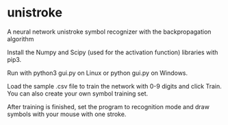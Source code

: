 # unistroke
A neural network unistroke symbol recognizer with the backpropagation algorithm

Install the Numpy and Scipy (used for the activation function) libraries with pip3. 

Run with python3 gui.py on Linux or python gui.py on Windows.

Load the sample .csv file to train the network with 0-9 digits and click Train. You can also create your own symbol training set.

After training is finished, set the program to recognition mode and draw symbols with your mouse with one stroke.
